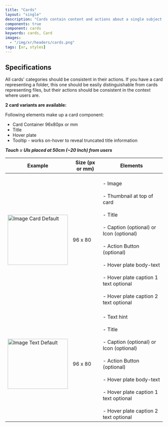 ```yaml
---
title: "Cards"
layout: "single"
description: "Cards contain content and actions about a single subject."
components: true
component: cards
keywords: cards, Card
images:
  - "/img/xr/headers/cards.png"
tags: [xr, styles]
---
```


## Specifications

All cards' categories should be consistent in their actions. If you have a card representing a folder, this one should be easily distinguishable from cards representing files, but their actions should be consistent in the context where users are.

**2 card variants are available:**

Following elements make up a card component:
- Card Container 96x80px or mm
- Title
- Hover plate
- Tooltip - works on-hover to reveal truncated title information

***Touch = UIs placed at 50cm (~20 Inch) from users***
<table class="table table-bordered">
  <thead class="thead-light">
    <tr>
      <th>Example</th>
      <th>Size (px or mm)</th>
      <th>Elements</th>
    </tr>
  </thead>
  <tbody>
    <tr>
      <td><img src="/img/xr/Card_Image_Anatomy.svg" alt="Image Card Default" width="192"height="160">
      </td>
      <td>96 x 80</td>
      <td><br>- Image</br>
          <br>- Thumbnail at top of card</br>
          <br>- Title</br>
          <br>- Caption (optional) or Icon (optional)</br>
          <br>- Action Button (optional)</br>
          <br>- Hover plate body-text</br>
          <br>- Hover plate caption 1 text optional</br>
          <br>- Hover plate caption 2 text optional</br>
      </td>
    </tr>
    <tr>
      <td><img src="/img/xr/Card-Text_anatomy.svg" alt="Image Text Default" width="192"height="160">
      </td>
      <td>96 x 80</td>
      <td><br>- Text hint </br>
          <br>- Title</br>
          <br>- Caption (optional) or Icon (optional)</br>
          <br>- Action Button (optional)</br>
          <br>- Hover plate body-text</br>
          <br>- Hover plate caption 1 text optional</br>
          <br>- Hover plate caption 2 text optional</br>
      </td>
    </tr>
  </tbody>
</table>

